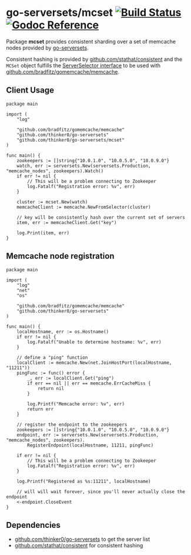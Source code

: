 go-serversets/mcset [![Build Status](https://travis-ci.org/thinker0/go-serversets.png?branch=master)](https://travis-ci.org/thinker0/go-serversets) [![Godoc Reference](https://godoc.org/github.com/thinker0/go-serversets?status.png)](https://godoc.org/github.com/thinker0/go-serversets/mcset)
=====================

Package **mcset** provides consistent sharding over a set of memcache nodes
provided by [go-serversets](/..).

Consistent hashing is provided by [github.com/stathat/consistent](github.com/stathat/consistent)
and the `MCSet` object fulfills the [ServerSelector interface](https://github.com/bradfitz/gomemcache/blob/master/memcache/selector.go#L30)
to be used with [github.com/bradfitz/gomemcache/memcache](github.com/bradfitz/gomemcache/memcache).


Client Usage
------------

	package main

	import (
		"log"

		"github.com/bradfitz/gomemcache/memcache"
		"github.com/thinker0/go-serversets"
		"github.com/thinker0/go-serversets/mcset"
	)

	func main() {
		zookeepers := []string{"10.0.1.0", "10.0.5.0", "10.0.9.0"}
		watch, err := serversets.New(serversets.Production, "memcache_nodes", zookeepers).Watch()
		if err != nil {
			// This will be a problem connecting to Zookeeper
			log.Fatalf("Registration error: %v", err)
		}

		cluster := mcset.New(watch)
		memcacheClient := memcache.NewFromSelector(cluster)

		// key will be consistently hash over the current set of servers
		item, err := memcacheClient.Get("key")

		log.Print(item, err)
	}

Memcache node registration
--------------------------

	package main

	import (
		"log"
		"net"
		"os"

		"github.com/bradfitz/gomemcache/memcache"
		"github.com/thinker0/go-serversets"
	)

	func main() {
		localHostname, err := os.Hostname()
		if err != nil {
			log.Fatalf("Unable to determine hostname: %v", err)
		}

		// define a "ping" function
		localClient := memcache.New(net.JoinHostPort(localHostname, "11211"))
		pingFunc := func() error {
			_, err := localClient.Get("ping")
			if err == nil || err == memcache.ErrCacheMiss {
				return nil
			}

			log.Printf("Memcache error: %v", err)
			return err
		}

		// register the endpoint to the zookeepers
		zookeepers := []string{"10.0.1.0", "10.0.5.0", "10.0.9.0"}
		endpoint, err := serversets.New(serversets.Production, "memcache_nodes", zookeepers).
			RegisterEndpoint(localHostname, 11211, pingFunc)

		if err != nil {
			// This will be a problem connecting to Zookeeper
			log.Fatalf("Registration error: %v", err)
		}

		log.Printf("Registered as %s:11211", localHostname)

		// will will wait forever, since you'll never actually close the endpoint
		<-endpoint.CloseEvent
	}

Dependencies
------------
* [github.com/thinker0/go-serversets](github.com/thinker0/go-serversets) to get the server list
* [github.com/stathat/consistent](github.com/stathat/consistent) for consistent hashing
